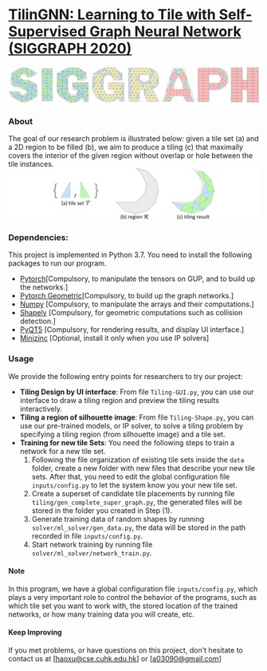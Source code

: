 # [TilinGNN: Learning to Tile with Self-Supervised Graph Neural Network (SIGGRAPH 2020)](https://appsrv.cse.cuhk.edu.hk/~haoxu/projects/TilinGnn/index.html)
![Teaser Figure](./images/teaser.png)

### About
The goal of our research problem is illustrated below: given a tile set (a) and a 2D region to be filled (b), we aim to produce a tiling (c) that maximally covers the interior of the given region without overlap or hole between the tile instances.
![](./images/problem.png)

### Dependencies:
This project is implemented in Python 3.7. You need to install the following packages to run our program. 
- [Pytorch](https://pytorch.org/get-started/locally/)[Compulsory, to manipulate the tensors on GUP, and to build up the networks.]
- [Pytorch Geometric](https://pytorch-geometric.readthedocs.io/en/latest/notes/installation.html)[Compulsory, to build up the graph networks.]
- [Numpy](https://pypi.org/project/numpy/) [Compulsory, to manipulate the arrays and their computations.]
- [Shapely](https://pypi.org/project/Shapely/) [Compulsory, for geometric computations such as collision detection.]
- [PyQT5](https://pypi.org/project/PyQt5/) [Compulsory, for rendering results, and display UI interface.]
- [Minizinc](https://pypi.org/project/minizinc/) [Optional, install it only when you use IP solvers]

### Usage
We provide the following entry points for researchers to try our project:
- **Tiling Design by UI interface**: From file `Tiling-GUI.py`, you can use our interface to draw a tiling region and preview the tiling results interactively.  
- **Tiling a region of silhouette image**: From file `Tiling-Shape.py`, you can use our pre-trained models, or IP solver, to solve a tiling problem by specifying a tiling region (from silhouette image) and a tile set.
- **Training for new tile Sets**: You need the following steps to train a network for a new tile set. 
    1. Following the file organization of existing tile sets inside the `data` folder, create a new folder with new files that describe your new tile sets. After that, you need to edit the global configuration file `inputs/config.py` to let the system know you your new tile set.
    1. Create a superset of candidate tile placements by running file `tiling/gen_complete_super_graph.py`, the generated files will be stored in the folder you created in Step (1).
    1. Generate training data of random shapes by running `solver/ml_solver/gen_data.py`, the data will be stored in the path recorded in file `inputs/config.py`.
    1. Start network training by running file `solver/ml_solver/network_train.py`.
    
#### Note
In this program, we have a global configuration file `inputs/config.py`, which plays a very important role to control the behavior of the programs, such as which tile set you want to work with, the stored location of the trained networks, or how many training data you will create, etc.   

#### Keep Improving
If you met problems, or have questions on this project, don't hesitate to contact us at 
[haoxu@cse.cuhk.edu.hk] or [a03090@gmail.com]
